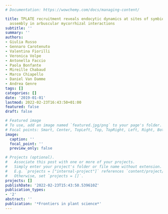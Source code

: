 ```yaml
---
# Documentation: https://wowchemy.com/docs/managing-content/

title: TPLATE recruitment reveals endocytic dynamics at sites of symbiotic interface
  assembly in arbuscular mycorrhizal interactions
subtitle: ''
summary: ''
authors:
- Giulia Russo
- Gennaro Carotenuto
- Valentina Fiorilli
- Veronica Volpe
- Antonella Faccio
- Paola Bonfante
- Mireille Chabaud
- Marco Chiapello
- Daniel Van Damme
- Andrea Genre
tags: []
categories: []
date: '2019-01-01'
lastmod: 2022-02-23T16:43:50+01:00
featured: false
draft: false

# Featured image
# To use, add an image named `featured.jpg/png` to your page's folder.
# Focal points: Smart, Center, TopLeft, Top, TopRight, Left, Right, BottomLeft, Bottom, BottomRight.
image:
  caption: ''
  focal_point: ''
  preview_only: false

# Projects (optional).
#   Associate this post with one or more of your projects.
#   Simply enter your project's folder or file name without extension.
#   E.g. `projects = ["internal-project"]` references `content/project/deep-learning/index.md`.
#   Otherwise, set `projects = []`.
projects: []
publishDate: '2022-02-23T15:43:50.539610Z'
publication_types:
- '2'
abstract: ''
publication: '*Frontiers in plant science*'
---
```

